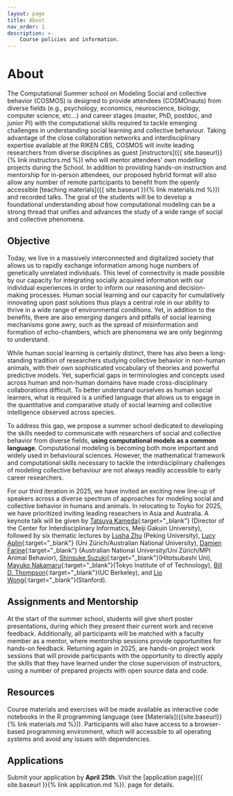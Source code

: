 ```yaml
---
layout: page
title: About
nav_order: 1
description: >-
    Course policies and information.
---
```



# About

The Computational Summer school on Modeling Social and collective behavior (COSMOS) is designed to provide attendees (COSMOnauts) from diverse fields (e.g., psychology, economics, neuroscience, biology, computer science, etc...) and career stages (master, PhD, postdoc, and junior PI) with the computational skills required to tackle emerging challenges in understanding social learning and collective behaviour. Taking advantage of the close collaboration networks and interdisciplinary expertise available at the RIKEN CBS, COSMOS will invite leading researchers from diverse disciplines as guest [instructors]({{ site.baseurl}}{% link instructors.md %}) who will mentor attendees' own modelling projects during the School. In addition to providing hands-on instruction and mentorship for in-person attendees, our proposed hybrid format will also allow any number of remote participants to benefit from the openly accessible [teaching materials]({{ site.baseurl }}{% link materials.md %})) and recorded talks. The goal of the students will be to develop a foundational understanding about how computational modeling can be a strong thread that unifies and advances the study of a wide range of social and collective phenomena.


## Objective

Today, we live in a massively interconnected and digitalized society that allows us to rapidly exchange information among huge numbers of genetically unrelated individuals. This level of connectivity is made possible by our capacity for integrating socially acquired information with our individual experiences in order to inform our reasoning and decision-making processes. Human social learning and our capacity for cumulatively innovating upon past solutions thus plays a central role in our ability to thrive in a wide range of environmental conditions. Yet, in addition to the benefits, there are also emerging dangers and pitfalls of social learning mechanisms gone awry, such as the spread of misinformation and formation of echo-chambers, which are phenomena we are only beginning to understand.

While human social learning is certainly distinct, there has also been a long-standing tradition of researchers studying collective behavior in non-human animals, with their own sophisticated vocabulary of theories and powerful predictive models. Yet, superficial gaps in terminologies and concepts used across human and non-human domains have made cross-disciplinary collaborations difficult. To better understand ourselves as human social learners, what is required is a unified language that allows us to engage in the quantitative and comparative study of social learning and collective intelligence observed across species. 

To address this gap, we propose a summer school dedicated to developing the skills needed to communicate with researchers of social and collective behavior from diverse fields, **using computational models as a common language**. Computational modeling is becoming both more important and widely used in behavioural sciences. However, the mathematical framework and computational skills necessary to tackle the interdisciplinary challenges of modeling collective behaviour are not always readily accessible to early career researchers.

For our third iteration in 2025, we have invited an exciting new line-up of speakers across a diverse spectrum of approaches for modeling social and collective behavior in humans and animals. In relocating to Toyko for 2025, we have prioritized inviting leading reseachers in Asia and Australia.  A keynote talk will be given by [Tatsuya Kameda](http://www.tatsuyakameda.com/homeeng.html){:target="_blank"} (Director of the Center for Interdisciplinary Informatics, Meiji Gakuin University), followed by six thematic lectures by [Lusha Zhu](https://www.lushazhu.com/) (Peking University), [Lucy Aplin](https://sites.google.com/site/lucymaplin/home){:target="_blank"} (Uni Zürich/Australian National University), [Damien Farine](https://sites.google.com/site/drfarine/home){:target="_blank"} (Australian National University/Uni Zürich/MPI Animal Behavior), [Shinsuke Suzuki](https://sites.google.com/view/szklab/english/top?authuser=0){:target="_blank"}(Hitotsubashi Uni), [Mayuko Nakamaru](https://sites.google.com/view/mayukonakamarulab/%E3%83%9B%E3%83%BC%E3%83%A0/members-english?authuser=0){:target="_blank"}(Tokyo Institute of of Technology), [Bill D. Thompson](https://billdthompson.github.io/){:target="_blank"}(UC Berkeley), and [Lio Wong](https://web.mit.edu/zyzzyva/www/academic.html){:target="_blank"}(Stanford).

## Assignments and Mentorship

At the start of the summer school, students will give short poster presentations, during which they present their current work and receive feedback. Additionally, all participants will be matched with a faculty member as a mentor, where mentorship sessions provide opportunities for hands-on feedback. Returning again in 2025, are hands-on project work sessions that will provide participants with the opportunity to directly apply the skills that they have learned under the close supervision of instructors, using a number of prepared projects with open source data and code. 

## Resources

Course materials and exercises will be made available as interactive code notebooks in the R programming language (see [Materials]({{site.baseurl}}{% link materials.md %})). Participants will also have access to a browser-based programming environment, which will accessible to all operating systems and avoid any issues with dependencies.

## Applications
Submit your application by **April 25th**. Visit the [application page]({{ site.baseurl }}{% link application.md %}). page for details. 


